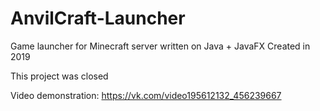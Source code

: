 # AnvilCraft-Launcher
Game launcher for Minecraft server written on Java + JavaFX
Created in 2019

This project was closed

Video demonstration: https://vk.com/video195612132_456239667
